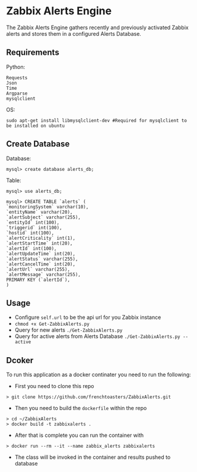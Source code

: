# Zabbix Alerts Engine

The Zabbix Alerts Engine gathers recently and previously activated Zabbix alerts and stores them in a configured Alerts Database.

## Requirements

Python:

```
Requests
Json
Time
Argparse
mysqlclient
```

OS:

```
sudo apt-get install libmysqlclient-dev #Required for mysqlclient to be installed on ubuntu
```


## Create Database
Database:

```
mysql> create database alerts_db;
```

Table:

```
mysql> use alerts_db;

mysql> CREATE TABLE `alerts` (
`monitoringSystem` varchar(10),
`entityName` varchar(20),
`alertSubject` varchar(255),
`entityId` int(100),
`triggerid` int(100),
`hostid` int(100),
`alertCriticality` int(1),
`alertStartTime` int(20),
`alertId` int(100),
`alertUpdateTime` int(20),
`alertStatus` varchar(255),
`alertCancelTime` int(20),
`alertUrl` varchar(255),
`alertMessage` varchar(255),
PRIMARY KEY (`alertId`),
)
```

## Usage

* Configure `self.url` to be the api url for you Zabbix instance
* `chmod +x Get-ZabbixAlerts.py`
* Query for new alerts `./Get-ZabbixAlerts.py`
* Query for active alerts from Alerts Database `./Get-ZabbixAlerts.py --active`

## Dcoker

To run this application as a docker continater you need to run the following:

* First you need to clone this repo

```
> git clone https://github.com/frenchtoasters/ZabbixAlerts.git
```

* Then you need to build the `dockerfile` within the repo

```
> cd ~/ZabbixAlerts
> docker build -t zabbixalerts .
```

* After that is complete you can run the container with

```
> docker run --rm --it --name zabbix_alerts zabbixalerts
```

* The class will be invoked in the container and results pushed to database 
